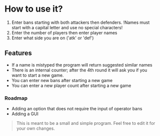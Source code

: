 # How to use it?
1. Enter bans starting with both attackers then defenders. !Names must start with a capital letter and use no special characters!
2. Enter the number of players then enter player names
3. Enter what side you are on ('atk' or 'def')
## Features
- If a name is mistyped the program will return suggested similar names
- There is an internal counter; after the 4th round it will ask you if you want to start a new game.
- You can enter new bans after starting a new game
- You can enter a new player count after starting a new game
### Roadmap
- Adding an option that does not require the input of operator bans
- Adding a GUI



> This is meant to be a small and simple program. Feel free to edit it for your own changes.
